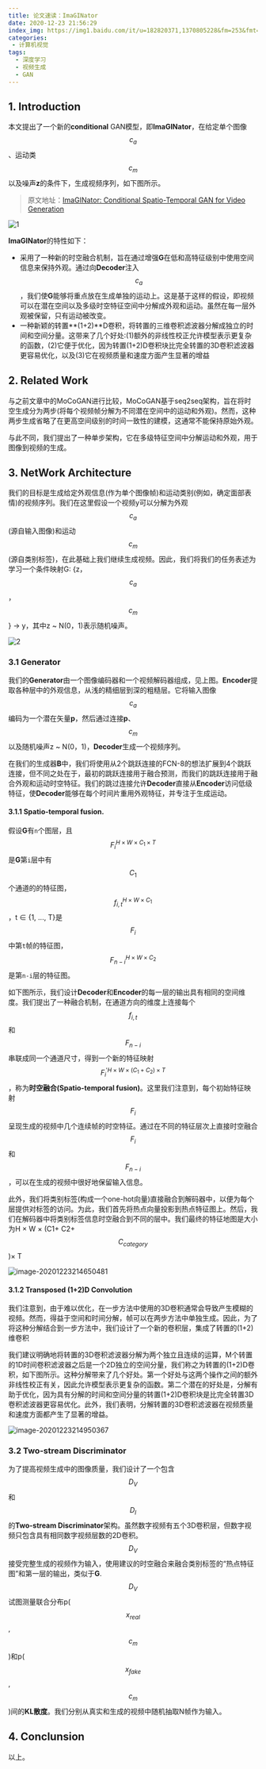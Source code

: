 ```yaml
---
title: 论文速读：ImaGINator
date: 2020-12-23 21:56:29
index_img: https://img1.baidu.com/it/u=182820371,1370805228&fm=253&fmt=auto&app=120&f=JPEG?w=650&h=436
categories:
 - 计算机视觉
tags:
  - 深度学习
  - 视频生成
  - GAN
---
```


## 1. Introduction

本文提出了一个新的**conditional** GAN模型，即**ImaGINator**，在给定单个图像$$ c_{a} $$、运动类$$ c_{m} $$以及噪声**z**的条件下，生成视频序列，如下图所示。
> 原文地址：[ImaGINator: Conditional Spatio-Temporal GAN for Video Generation](https://openaccess.thecvf.com/content_WACV_2020/papers/WANG_ImaGINator_Conditional_Spatio-Temporal_GAN_for_Video_Generation_WACV_2020_paper.pdf)

![1](https://i.loli.net/2020/12/23/ktXIgMHDd1f5cL8.png)

**ImaGINator**的特性如下：

- 采用了一种新的时空融合机制，旨在通过增强**G**在低和高特征级别中使用空间信息来保持外观。通过向**Decoder**注入$$ c_{a} $$，我们使**G**能够将重点放在生成单独的运动上。这是基于这样的假设，即视频可以在潜在空间以及多级时空特征空间中分解成外观和运动。虽然在每一层外观被保留，只有运动被改变。
- 一种新颖的转置**(1+2)**D卷积，将转置的三维卷积滤波器分解成独立的时间和空间分量。这带来了几个好处:(1)额外的非线性校正允许模型表示更复杂的函数，(2)它便于优化，因为转置(1+2)D卷积块比完全转置的3D卷积滤波器更容易优化，以及(3)它在视频质量和速度方面产生显著的增益

## 2. Related Work

与之前文章中的MoCoGAN进行比较，MoCoGAN基于seq2seq架构，旨在将时空生成分为两步(将每个视频帧分解为不同潜在空间中的运动和外观)。然而，这种两步生成省略了在更高空间级别的时间一致性的建模，这通常不能保持原始外观。

与此不同，我们提出了一种单步架构，它在多级特征空间中分解运动和外观，用于图像到视频的生成。

## 3. NetWork Architecture

我们的目标是生成给定外观信息(作为单个图像帧)和运动类别(例如，确定面部表情)的视频序列。我们在这里假设一个视频y可以分解为外观$$ c_{a} $$(源自输入图像)和运动$$ c_{m} $$(源自类别标签)，在此基础上我们继续生成视频。因此，我们将我们的任务表述为学习一个条件映射G: {z，$$ c_{a} $$，$$ c_{m} $$} → y，其中z ~ N(0，1)表示随机噪声。

![2](https://i.loli.net/2020/12/23/iQ3yBHj9XNCYGmr.png)

### 3.1 Generator

我们的**Generator**由一个图像编码器和一个视频解码器组成，见上图。**Encoder**提取各种层中的外观信息，从浅的精细层到深的粗糙层。它将输入图像$$ c_{a} $$编码为一个潜在矢量**p**，然后通过连接**p**、$$ c_{m} $$以及随机噪声z ~ N(0，1)，**Decoder**生成一个视频序列。

在我们的生成器**B**中，我们将使用从2个跳跃连接的FCN-8的想法扩展到4个跳跃连接，但不同之处在于，最初的跳跃连接用于融合预测，而我们的跳跃连接用于融合外观和运动时空特征。我们的跳过连接允许**Decoder**直接从**Encoder**访问低级特征，使**Decoder**能够在每个时间片重用外观特征，并专注于生成运动。

#### 3.1.1 Spatio-temporal fusion.

假设**G**有`n`个图层，且$$ F_{i}^{H×W×C_{1}×T} $$是**G**第`i`层中有$$ C_{1} $$个通道的的特征图，$$ f_{i,t}^{H×W×C_{1}} $$，t ∈ {1, ..., T}是$$ F_{i} $$中第`t`帧的特征图，$$ F_{n-i}^{H×W×C_{2}} $$是第`n-i`层的特征图。

如下图所示，我们设计**Decoder**和**Encoder**的每一层的输出具有相同的空间维度。我们提出了一种融合机制，在通道方向的维度上连接每个$$ f_{i,t} $$和$$ F_{n-i} $$串联成同一个通道尺寸，得到一个新的特征映射$$ F_{i}^{'  H×W×(C_{1}+C_{2})×T} $$，称为**时空融合(Spatio-temporal fusion)**。这里我们注意到，每个初始特征映射$$ F_{i} $$呈现生成的视频中几个连续帧的时空特征。通过在不同的特征层次上直接时空融合$$ F_{i} $$和 $$ F_{n-i} $$，可以在生成的视频中很好地保留输入信息。

此外，我们将类别标签(构成一个one-hot向量)直接融合到解码器中，以便为每个层提供对标签的访问。为此，我们首先将热点向量投影到热点特征图上。然后，我们在解码器中将类别标签信息时空融合到不同的层中。我们最终的特征地图是大小为H  × W × (C1+ C2+$$ C_{category} $$)× T

![image-20201223214650481](https://i.loli.net/2020/12/23/7cL2kewg64tDmsy.png)

#### 3.1.2 Transposed (1+2)D Convolution

我们注意到，由于难以优化，在一步方法中使用的3D卷积通常会导致产生模糊的视频。然而，得益于空间和时间分解，帧可以在两步方法中单独生成。因此，为了将这种分解结合到一步方法中，我们设计了一个新的卷积层，集成了转置的(1+2)维卷积

我们建议明确地将转置的3D卷积滤波器分解为两个独立且连续的运算，M个转置的1D时间卷积滤波器之后是一个2D独立的空间分量，我们称之为转置的(1+2)D卷积，如下图所示。这种分解带来了几个好处。第一个好处与这两个操作之间的额外非线性校正有关，因此允许模型表示更复杂的函数。第二个潜在的好处是，分解有助于优化，因为具有分解的时间和空间分量的转置(1+2)D卷积块是比完全转置3D卷积滤波器更容易优化。此外，我们表明，分解转置的3D卷积滤波器在视频质量和速度方面都产生了显著的增益。

![image-20201223214950367](https://i.loli.net/2020/12/23/eUCXnR7S6LHmDVI.png)

### 3.2 Two-stream Discriminator

为了提高视频生成中的图像质量，我们设计了一个包含$$ D_{V} $$和$$ D_{I} $$的**Two-stream Discriminator**架构。虽然数字视频有五个3D卷积层，但数字视频只包含具有相同数字视频层数的2D卷积。$$ D_{V} $$接受完整生成的视频作为输入，使用建议的时空融合来融合类别标签的“热点特征图”和第一层的输出，类似于**G**. $$ D_{V} $$试图测量联合分布p($$ x_{real} $$, $$ c_{m} $$)和p($$ x_{fake} $$, $$ c_{m} $$)间的**KL散度**。我们分别从真实和生成的视频中随机抽取N帧作为输入。

## 4. Conclunsion

以上。
